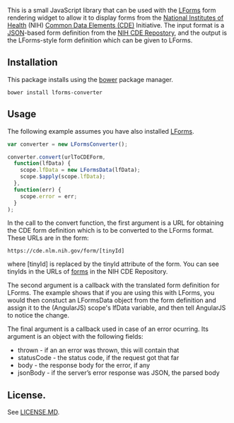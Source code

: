 This is a small JavaScript library that can be used with the
[LForms](https://lhncbc.nlm.nih.gov/project/lforms) form rendering widget to
allow it to display forms from the [National Institutes of
Health](https://www.nih.gov) (NIH) [Common Data Elements
(CDE)](https://www.nlm.nih.gov/cde/) Initiative.  The input format is a
[JSON](http://json.org)-based form definition from the [NIH CDE
Repostory](https://cde.nlm.nih.gov/), and the output is the LForms-style form
definition which can be given to LForms.

## Installation
This package installs using the [bower](http://bower.io) package manager.

    bower install lforms-converter  

## Usage
The following example assumes you have also installed
[LForms](https://github.com/lhncbc/lforms).

```JavaScript
var converter = new LFormsConverter();

converter.convert(urlToCDEForm,
  function(lfData) {
    scope.lfData = new LFormsData(lfData);
    scope.$apply(scope.lfData);
  },
  function(err) {
    scope.error = err;
  }
);
```

In the call to the convert function, the first argument is a URL for obtaining
the CDE form definition which is to be converted to the LForms format.  These
URLs are in the form:

    https://cde.nlm.nih.gov/form/[tinyId]

where [tinyId] is replaced by the tinyId attribute of the form.  You can see
tinyIds in the URLs of [forms](https://cde.nlm.nih.gov/form/search) in the NIH
CDE Repository.

The second argument is a callback with the translated form definition for
LForms.  The example shows that if you are using this with LForms, you would
then constuct an LFormsData object from the form definition and assign it to the
(AngularJS) scope's lfData variable, and then tell AngularJS to notice the
change.

The final argument is a callback used in case of an error ocurring.  Its
argument is an object with the following fields:

* thrown -  if an an error was thrown, this will contain that
* statusCode - the status code, if the request got that far
* body - the response body for the error, if any
* jsonBody - if the server’s error response was JSON, the parsed body

## License.
See [LICENSE.MD](LICENSE.MD).
